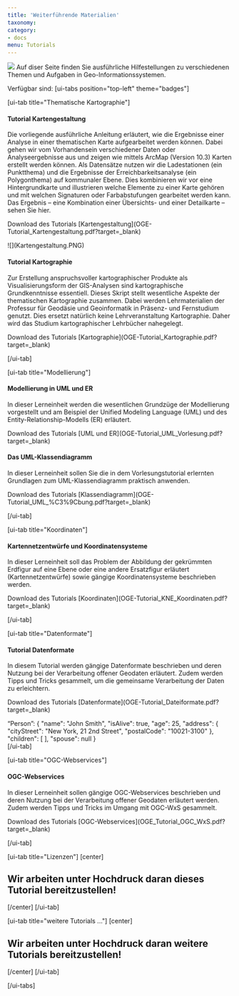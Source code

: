 ```yaml
---
title: 'Weiterführende Materialien'
taxonomy:
category:
- docs
menu: Tutorials
---
```

![](/images/tutorial.png?resize=125&classes=float-left-m-2) Auf diser Seite finden Sie ausführliche Hilfestellungen zu verschiedenen Themen und Aufgaben in Geo-Informationssystemen.

Verfügbar sind:
[ui-tabs position="top-left" theme="badges"]

[ui-tab title="Thematische Kartographie"]
<div class="row align-items-center">
    <div class="col-sm-9">
        <h4>Tutorial Kartengestaltung</h4>
        <p class="text-justify">Die vorliegende ausführliche Anleitung erläutert, wie die Ergebnisse einer Analyse in
            einer thematischen Karte aufgearbeitet
            werden können. Dabei gehen wir vom Vorhandensein verschiedener Daten oder Analyseergebnisse aus und zeigen
            wie
            mittels ArcMap (Version 10.3) Karten erstellt werden können. Als Datensätze nutzen wir die Ladestationen
            (ein
            Punktthema) und die Ergebnisse der Erreichbarkeitsanalyse (ein Polygonthema) auf kommunaler Ebene. Dies
            kombinieren
            wir vor eine Hintergrundkarte und illustrieren welche Elemente zu einer Karte gehören und mit welchen
            Signaturen
            oder Farbabstufungen gearbeitet werden kann. Das Ergebnis – eine Kombination einer Übersichts- und einer
            Detailkarte
            – sehen Sie hier. </p>
        <p markdown="1">Download des Tutorials [Kartengestaltung](OGE-Tutorial_Kartengestaltung.pdf?target=_blank)</p>
    </div>
    <div class="col-sm-3" markdown="1">![](Kartengestaltung.PNG)</div>
</div>
<div class="row align-items-center">
    <div class="col-sm-9">
        <h4>Tutorial Kartographie</h4>
        <p class="text-justify">Zur Erstellung anspruchsvoller kartographischer Produkte als Visualisierungsform der
            GIS-Analysen sind kartographische Grundkenntnisse essentiell. Dieses Skript stellt wesentliche Aspekte der
            thematischen Kartographie zusammen. Dabei werden Lehrmaterialien der Professur für Geodäsie und
            Geoinformatik in Präsenz- und Fernstudium genutzt.
            Dies ersetzt natürlich keine Lehrveranstaltung Kartographie. Daher wird das Studium kartographischer
            Lehrbücher nahegelegt.</p>
        <p markdown="1">Download des Tutorials [Kartographie](OGE-Tutorial_Kartographie.pdf?target=_blank)</p>
    </div>
    <div class="col-sm-3" markdown="1"></div>
</div>
[/ui-tab]

[ui-tab title="Modellierung"]
<div class="row align-items-center">
    <div class="col-sm-9">
        <h4>Modellierung in UML und ER</h4>
        <p class="text-justify">In dieser Lerneinheit werden die wesentlichen Grundzüge der Modellierung vorgestellt
            und am Beispiel der Unified Modeling Language (UML) und des Entity-Relationship-Modells (ER) erläutert.</p>
        <p markdown="1">Download des Tutorials [UML und ER](OGE-Tutorial_UML_Vorlesung.pdf?target=_blank)</p>
    </div>
    <div class="col-sm-3" markdown="1"></div>
</div>
<div class="row align-items-center">
    <div class="col-sm-9">
        <h4>Das UML-Klassendiagramm</h4>
        <p class="text-justify">In dieser Lerneinheit sollen Sie die in dem Vorlesungstutorial erlernten Grundlagen zum
            UML-Klassendiagramm praktisch anwenden.</p>
        <p markdown="1">Download des Tutorials [Klassendiagramm](OGE-Tutorial_UML_%C3%9Cbung.pdf?target=_blank)</p>
    </div>
    <div class="col-sm-3" markdown="1"></div>
</div>
[/ui-tab]

[ui-tab title="Koordinaten"]
<div class="row align-items-center">
    <div class="col-sm-9">
        <h4>Kartennetzentwürfe und Koordinatensysteme</h4>
        <p class="text-justify">In dieser Lerneinheit soll das Problem der Abbildung der gekrümmten Erdfigur auf eine
            Ebene oder eine andere Ersatzfigur erläutert (Kartennetzentwürfe) sowie gängige Koordinatensysteme
            beschrieben werden.</p>
        <p markdown="1">Download des Tutorials [Koordinaten](OGE-Tutorial_KNE_Koordinaten.pdf?target=_blank)</p>
    </div>
    <div class="col-sm-3" markdown="1"></div>
</div>

[/ui-tab]

[ui-tab title="Datenformate"]
<div class="row align-items-center">
    <div class="col-sm-6">
        <h4>Tutorial Datenformate</h4>
        <p class="text-justify">
            In diesem Tutorial werden gängige Datenformate beschrieben und deren Nutzung bei der Verarbeitung offener
            Geodaten erläutert.
            Zudem werden Tipps und Tricks gesammelt, um die gemeinsame Verarbeitung der Daten zu erleichtern.
        </p>
        <p markdown="1">Download des Tutorials [Datenformate](OGE-Tutorial_Dateiformate.pdf?target=_blank)</p>
    </div>
    <div class="col-sm-6" markdown="1">
        “Person”: {
        "name": "John Smith",
        "isAlive": true,
        "age": 25,
        "address": {
        "cityStreet": "New York, 21 2nd Street",
        "postalCode": "10021-3100"
        },
        "children": [ ],
        "spouse": null
        }
    </div>
</div>
[/ui-tab]

[ui-tab title="OGC-Webservices"]
<div class="row align-items-center">
    <div class="col-sm-9">
        <h4>OGC-Webservices</h4>
        <p class="text-justify">In dieser Lerneinheit sollen gängige OGC-Webservices beschrieben und deren Nutzung bei
            der Verarbeitung offener Geodaten erläutert werden. Zudem werden Tipps und Tricks im Umgang mit OGC-WxS
            gesammelt.</p>
        <p markdown="1">Download des Tutorials [OGC-Webservices](OGE_Tutorial_OGC_WxS.pdf?target=_blank)</p>
    </div>
    <div class="col-sm-3" markdown="1"></div>
</div>
[/ui-tab]

[ui-tab title="Lizenzen"]
[center]
## Wir arbeiten unter Hochdruck daran dieses Tutorial bereitzustellen!
[/center]
[/ui-tab]

[ui-tab title="weitere Tutorials ..."]
[center]
## Wir arbeiten unter Hochdruck daran weitere Tutorials bereitzustellen!
[/center]
[/ui-tab]

[/ui-tabs]
